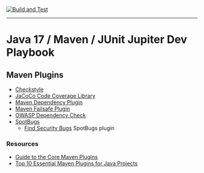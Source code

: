 [![Build and Test](https://github.com/abstecker/javafakery/actions/workflows/CI.yml/badge.svg)](https://github.com/abstecker/javafakery/actions/workflows/CI.yml)

---

# Java 17 / Maven / JUnit Jupiter Dev Playbook

## Maven Plugins

* [Checkstyle](https://checkstyle.org/)
* [JaCoCo Code Coverage Library](https://www.jacoco.org/jacoco/)
* [Maven Dependency Plugin](https://maven.apache.org/plugins/maven-dependency-plugin/)
* [Maven Failsafe Plugin](https://maven.apache.org/surefire/maven-failsafe-plugin/)
* [OWASP Dependency Check](https://jeremylong.github.io/DependencyCheck/general/internals.html)
* [SpotBugs](https://spotbugs.github.io/)
  * [Find Security Bugs](https://find-sec-bugs.github.io/tutorials.htm#Maven) SpotBugs plugin

### Resources

* [Guide to the Core Maven Plugins](https://www.baeldung.com/core-maven-plugins)
* [Top 10 Essential Maven Plugins for Java Projects](https://medium.com/@AlexanderObregon/top-10-essential-maven-plugins-for-java-projects-a85b26a4de31)
